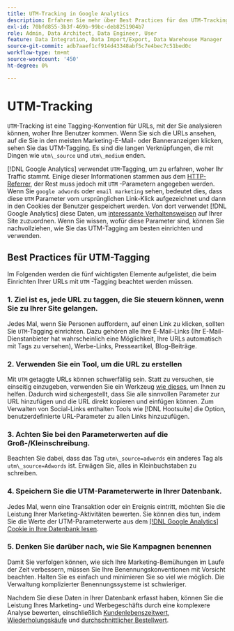 ```yaml
---
title: UTM-Tracking in Google Analytics
description: Erfahren Sie mehr über Best Practices für das UTM-Tracking (Tagging) in Google Analytics.
exl-id: 70bfd855-3b3f-469b-99bc-deb8251904b7
role: Admin, Data Architect, Data Engineer, User
feature: Data Integration, Data Import/Export, Data Warehouse Manager
source-git-commit: adb7aaef1cf914d43348abf5c7e4bec7c51bed0c
workflow-type: tm+mt
source-wordcount: '450'
ht-degree: 0%

---
```


# UTM-Tracking

`UTM`-Tracking ist eine Tagging-Konvention für URLs, mit der Sie analysieren können, woher Ihre Benutzer kommen. Wenn Sie sich die URLs ansehen, auf die Sie in den meisten Marketing-E-Mail- oder Banneranzeigen klicken, sehen Sie das UTM-Tagging. Es sind die langen Verknüpfungen, die mit Dingen wie `utm\_source` und `utm\_medium` enden.

[!DNL Google Analytics] verwendet `UTM`-Tagging, um zu erfahren, woher Ihr Traffic stammt. Einige dieser Informationen stammen aus dem [HTTP-Referrer](https://en.wikipedia.org/wiki/HTTP_referer), der Rest muss jedoch mit `UTM` -Parametern angegeben werden. Wenn Sie `google adwords` oder `email marketing` sehen, bedeutet dies, dass diese `UTM` Parameter vom ursprünglichen Link-Klick aufgezeichnet und dann in den Cookies der Benutzer gespeichert werden. Von dort verwendet [!DNL Google Analytics] diese Daten, um [interessante Verhaltensweisen](../data-analyst/analysis/google-track-user-acq.md) auf Ihrer Site zuzuordnen. Wenn Sie wissen, wofür diese Parameter sind, können Sie nachvollziehen, wie Sie das UTM-Tagging am besten einrichten und verwenden.

## Best Practices für UTM-Tagging

Im Folgenden werden die fünf wichtigsten Elemente aufgelistet, die beim Einrichten Ihrer URLs mit `UTM` -Tagging beachtet werden müssen.

### 1. Ziel ist es, jede URL zu taggen, die Sie steuern können, wenn Sie zu Ihrer Site gelangen.

Jedes Mal, wenn Sie Personen auffordern, auf einen Link zu klicken, sollten Sie `UTM`-Tagging einrichten. Dazu gehören alle Ihre E-Mail-Links (Ihr E-Mail-Dienstanbieter hat wahrscheinlich eine Möglichkeit, Ihre URLs automatisch mit Tags zu versehen), Werbe-Links, Presseartikel, Blog-Beiträge.

### 2. Verwenden Sie ein Tool, um die URL zu erstellen

Mit `UTM` getaggte URLs können schwerfällig sein. Statt zu versuchen, sie einseitig einzugeben, verwenden Sie ein Werkzeug [wie dieses](https://support.google.com/analytics/answer/1033867?hl=en), um Ihnen zu helfen. Dadurch wird sichergestellt, dass Sie alle sinnvollen Parameter zur URL hinzufügen und die URL direkt kopieren und einfügen können. Zum Verwalten von Social-Links enthalten Tools wie [!DNL Hootsuite] die Option, benutzerdefinierte URL-Parameter zu allen Links hinzuzufügen.

### 3. Achten Sie bei den Parameterwerten auf die Groß-/Kleinschreibung.

Beachten Sie dabei, dass das Tag `utm\_source=adwords` ein anderes Tag als `utm\_source=Adwords` ist. Erwägen Sie, alles in Kleinbuchstaben zu schreiben.

### 4. Speichern Sie die UTM-Parameterwerte in Ihrer Datenbank.

Jedes Mal, wenn eine Transaktion oder ein Ereignis eintritt, möchten Sie die Leistung Ihrer Marketing-Aktivitäten bewerten. Sie können dies tun, indem Sie die Werte der UTM-Parameterwerte aus dem [[!DNL Google Analytics] Cookie in Ihre Datenbank lesen](../data-analyst/analysis/google-track-user-acq.md).

### 5. Denken Sie darüber nach, wie Sie Kampagnen benennen

Damit Sie verfolgen können, wie sich Ihre Marketing-Bemühungen im Laufe der Zeit verbessern, müssen Sie Ihre Benennungskonventionen mit Vorsicht beachten. Halten Sie es einfach und minimieren Sie so viel wie möglich. Die Verwaltung komplizierter Benennungssysteme ist schwieriger.

Nachdem Sie diese Daten in Ihrer Datenbank erfasst haben, können Sie die Leistung Ihres Marketing- und Werbegeschäfts durch eine komplexere Analyse bewerten, einschließlich [Kundenlebenszeitwert](../data-analyst/analysis/ess-expected-ltv.md), [Wiederholungskäufe](../data-analyst/analysis/repurchase-behavior.md) und [durchschnittlicher Bestellwert](../data-analyst/analysis/basic-analytics.md).
